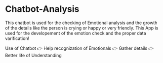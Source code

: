 # Chatbot-Analysis

This chatbot is used for the checking of Emotional analysis and the growth of the details like the person is crying or happy or very friendly. This App is used for the developement of the emotion check and the proper data varification!

Use of Chatbot
👉 Help recognization of Emotionals
👉 Gather details
👉 Better life of Understanding
